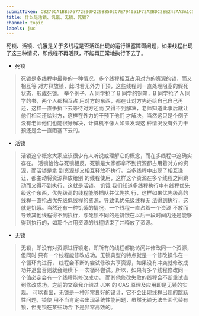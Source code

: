 ```yaml
---
submitToken: C8270CA1BB576772E90F229B8502C7E794051F72A2BDC2EE243AA3A1C5C69441
title: 什么是活锁、饥饿、无锁、死锁?
channel: topic
labels: juc
---
```



死锁、活锁、饥饿是关于多线程是否活跃出现的运行阻塞障碍问题，如果线程出现 了这三种情况，即线程不再活跃，不能再正常地执行下去了。

- 死锁
>死锁是多线程中最差的一种情况，多个线程相互占用对方的资源的锁，而又相互等 对方释放锁，此时若无外力干预，这些线程则一直处理阻塞的假死状态，形成死锁。 举个例子，A 同学抢了 B 同学的钢笔，B 同学抢了 A 同学的书，两个人都相互占 用对方的东西，都在让对方先还给自己自己再还，这样一直争执下去等待对方还而 又得不到解决，老师知道此事后就让他们相互还给对方，这样在外力的干预下他们 才解决，当然这只是个例子没有老师他们也能很好解决，计算机不像人如果发现这 种情况没有外力干预还是会一直阻塞下去的。
- 活锁
> 活锁这个概念大家应该很少有人听说或理解它的概念，而在多线程中这确实存在。 活锁恰恰与死锁相反，死锁是大家都拿不到资源都占用着对方的资源，而活锁是拿 到资源却又相互释放不执行。当多线程中出现了相互谦让，都主动将资源释放给别 的线程使用，这样这个资源在多个线程之间跳动而又得不到执行，这就是活锁。
饥饿
我们知道多线程执行中有线程优先级这个东西，优先级高的线程能够插队并优先执 行，这样如果优先级高的线程一直抢占优先级低线程的资源，导致低优先级线程无 法得到执行，这就是饥饿。当然还有一种饥饿的情况，一个线程一直占着一个资源 不放而导致其他线程得不到执行，与死锁不同的是饥饿在以后一段时间内还是能够 得到执行的，如那个占用资源的线程结束了并释放了资源。
- 无锁
 > 无锁，即没有对资源进行锁定，即所有的线程都能访问并修改同一个资源，但同时 只有一个线程能修改成功。无锁典型的特点就是一个修改操作在一个循环内进行， 线程会不断的尝试修改共享资源，如果没有冲突就修改成功并退出否则就会继续下 一次循环尝试。所以，如果有多个线程修改同一个值必定会有一个线程能修改成功， 而其他修改失败的线程会不断重试直到修改成功。之前的文章我介绍过 JDK 的 CAS 原理及应用即是无锁的实现。 可以看出，无锁是一种非常良好的设计，它不会出现线程出现的跳跃性问题，锁使 用不当肯定会出现系统性能问题，虽然无锁无法全面代替有锁，但无锁在某些场合 下是非常高效的。